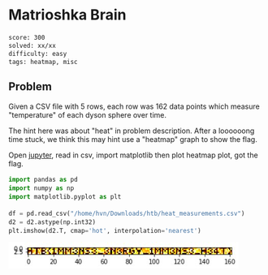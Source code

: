 # Matrioshka Brain

```
score: 300
solved: xx/xx
difficulty: easy
tags: heatmap, misc
```

## Problem

Given a CSV file with 5 rows, each row was 162 data points which measure
"temperature" of each dyson sphere over time.

The hint here was about "heat" in problem description.
After a loooooong time stuck, we think this may
hint use a "heatmap" graph to show the flag.

Open [jupyter](https://jupyter.org/), read in csv, import matplotlib then plot heatmap plot, got the flag.

```py
import pandas as pd
import numpy as np
import matplotlib.pyplot as plt

df = pd.read_csv("/home/hvn/Downloads/htb/heat_measurements.csv")
d2 = d2.astype(np.int32)
plt.imshow(d2.T, cmap='hot', interpolation='nearest')
```

![heatmap](./heatmap.jpeg)

